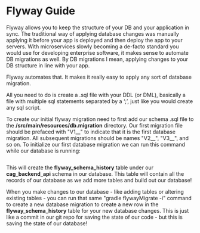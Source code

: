# Flyway Guide

Flyway allows you to keep the structure of your DB and your application in sync. The traditional way of applying database changes was manually applying it before your app is deployed and then deploy the app to your servers. With microservices slowly becoming a de-facto standard you would use for developing enterprise software, it makes sense to automate DB migrations as well. By DB migrations I mean, applying changes to your DB structure in line with your app. 

Flyway automates that. It makes it really easy to apply any sort of database migration.

All you need to do is create a .sql file with your DDL (or DML), basically a file with multiple sql statements separated by a ‘;’, just like you would create any sql script.

To create our initial flyway migration need to first add our schema .sql file to the **/src/main/resources/db.migration** directory. Our first migration file should be prefaced with "V1__" to indicate that it is the first database migration. All subsequent migrations should be names "V2__", "V3__", and so on. To initialize our first database migration we can run this command while our database is running:

```

```

This will create the **flyway_schema_history** table under our **cag_backend_api** schema in our database. This table will contain all the records of our database as we add more tables and build out our database!

When you make changes to our database - like adding tables or altering existing tables - you can run that same "gradle flywayMigrate -i" command to create a new database migration to create a new row in the **flyway_schema_history** table for your new database changes. This is just like a commit in our git repo for saving the state of our code - but this is saving the state of our database!
